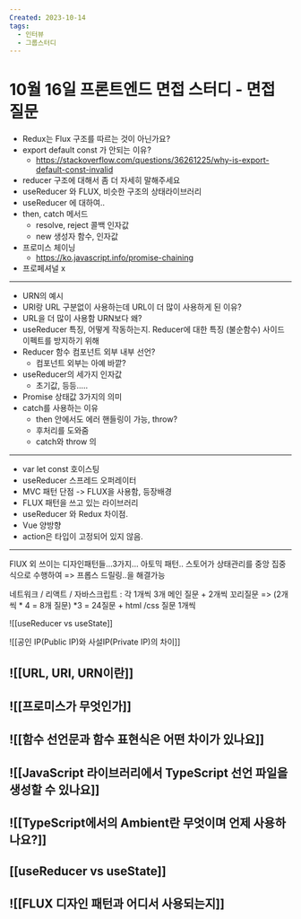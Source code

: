 ```yaml
---
Created: 2023-10-14
tags:
  - 인터뷰
  - 그룹스터디
---
```

# 10월 16일 프론트엔드 면접 스터디 - 면접 질문

- Redux는 Flux 구조를 따르는 것이 아닌가요?
- export default const 가 안되는 이유?
	- https://stackoverflow.com/questions/36261225/why-is-export-default-const-invalid
- reducer 구조에 대해서 좀 더 자세히 말해주세요
- useReducer 와 FLUX, 비슷한 구조의 상태라이브러리
- useReducer 에 대하여..
- then, catch 메서드 
	- resolve, reject 콜백 인자값
	- new 생성자 함수, 인자값
- 프로미스 체이닝 
	- https://ko.javascript.info/promise-chaining
- 프로페셔널 x
-----
- URN의 예시
- URI랑 URL 구분없이 사용하는데 URL이 더 많이 사용하게 된 이유?
- URL을 더 많이 사용함 URN보다 왜? 
- useReducer 특징, 어떻게 작동하는지. Reducer에 대한 특징 (불순함수) 사이드 이펙트를 방지하기 위해
- Reducer 함수 컴포넌트 외부 내부 선언?
	- 컴포넌트 외부는 아예 바깥? 
- useReducer의 세가지 인자값
	- 초기값, 등등.....
- Promise 상태값 3가지의 의미
- catch를 사용하는 이유
	- then 안에서도 에러 핸들링이 가능, throw? 
	- 후처리를 도와줌
	- catch와 throw 의 
-----
- var let const 호이스팅
- useReducer 스프레드 오퍼레이터
- MVC 패턴 단점 -> FLUX을 사용함, 등장배경
- FLUX 패턴을 쓰고 있는 라이브러리 
- useReducer 와 Redux 차이점.
- Vue 양방향
- action은 타입이 고정되어 있지 않음.
----
FlUX 외 쓰이는 디자인패턴들...3가지...
아토믹 패턴..
스토어가 상태관리를 중앙 집중식으로 수행하여 => 프롭스 드릴링..을 해결가능


네트워크 / 리액트 / 자바스크립트 : 각 1개씩 3개 메인 질문 + 2개씩 꼬리질문 => (2개씩 * 4 = 8개 질문) *3 = 24질문 + html /css 질문 1개씩



![[useReducer vs useState]]

![[공인 IP(Public IP)와 사설IP(Private IP)의 차이]]

## ![[URL, URI, URN이란]]
## ![[프로미스가 무엇인가]]
## ![[함수 선언문과 함수 표현식은 어떤 차이가 있나요]]
## ![[JavaScript 라이브러리에서 TypeScript 선언 파일을 생성할 수 있나요]]
## ![[TypeScript에서의 Ambient란 무엇이며 언제 사용하나요?]]
## [[useReducer vs useState]]
## ![[FLUX 디자인 패턴과 어디서 사용되는지]]